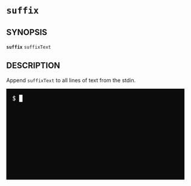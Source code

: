 # `suffix`

## SYNOPSIS

**`suffix`** `suffixText`

## DESCRIPTION

Append `suffixText` to all lines of text from the stdin.

![suffix](suffix.gif "suffix")
